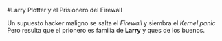 #Larry Plotter y el Prisionero del Firewall

Un supuesto hacker maligno se salta el *Firewall* y siembra el *Kernel panic*
Pero resulta que el prionero es familia de **Larry** y ques de los buenos.
